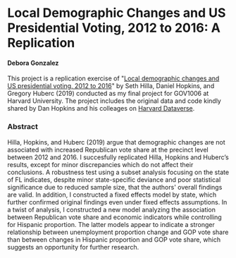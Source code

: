 # Local Demographic Changes and US Presidential Voting, 2012 to 2016: A Replication
#### Debora Gonzalez

This project is a replication exercise of "[Local demographic changes and US presidential voting, 2012 to 2016](https://www-pnas-org.ezp-prod1.hul.harvard.edu/content/pnas/116/50/25023.full.pdf)" by Seth Hilla, Daniel Hopkins, and Gregory Huberc (2019) conducted as my final project for GOV1006 at Harvard University. The project includes the original data and code kindly shared by Dan Hopkins and his colleages on [Harvard Dataverse](https://dataverse.harvard.edu/dataset.xhtml?persistentId=doi:10.7910/DVN/J5GCZQ).

### Abstract
Hilla, Hopkins, and Huberc (2019) argue that demographic changes are not associated with increased Republican vote share at the precinct level between 2012 and 2016. I succesfully replicated Hilla, Hopkins and Huberc’s results, except for minor discrepancies which do not affect their conclusions. A robustness test using a subset analysis focusing on the state of FL indicates, despite minor state-specific deviance and poor statistical significance due to reduced sample size, that the authors' overall findings are valid. In addition, I constructed a fixed effects model by state, which further confirmed original findings even under fixed effects assumptions. In a twist of analysis, I constructed a new model analyzing the association between Republican vote share and economic indicators while controlling for Hispanic proportion. The latter models appear to indicate a stronger relationship between unemployment proportion change and GOP vote share than between changes in Hispanic proportion and GOP vote share, which suggests an opportunity for further research. 